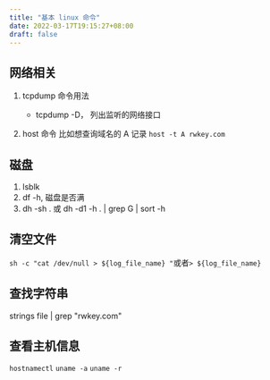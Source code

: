 ```yaml
---
title: "基本 linux 命令"
date: 2022-03-17T19:15:27+08:00
draft: false 
---
```


## 网络相关
1. tcpdump 命令用法
   * tcpdump -D， 列出监听的网络接口

2. host 命令
   比如想查询域名的 A 记录
   `host -t A rwkey.com`

## 磁盘

1. lsblk
2. df -h, 磁盘是否满
3. dh -sh . 或 dh -d1 -h . | grep G | sort -h

## 清空文件  
```sh -c "cat /dev/null > ${log_file_name} "```或者```> ${log_file_name}```


## 查找字符串
strings file | grep "rwkey.com"


## 查看主机信息
`hostnamectl`
`uname -a`
`uname -r`
